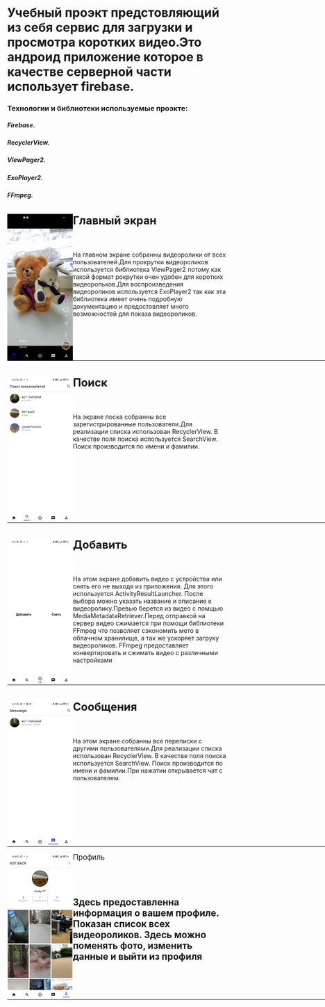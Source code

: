 <p><h1>Учебный проэкт предстовляющий из себя сервис для загрузки и просмотра коротких видео.Это андроид приложение которое в качестве серверной части использует firebase.</h1></p>
<p><h3>Технологии и библиотеки используемые проэкте:</h3></p>
<p><h5>Firebase.</h5></p>
<p><h5>RecyclerView.</h5></p>
<p><h5>ViewPager2.</h5></p>
<p><h5>ExoPlayer2.</h5></p>
<p><h5>FFmpeg.</h5></p>

<img src="https://github.com/kiselyv77/RsesTok/blob/master/screenshots/Home.jpg" width="30%" height="30%" align="left" />
<big><h2>Главный экран</h2></big>
<br>
<p>На главном экране собранны видеоролики от всех пользователей.Для прокрутки видеороликов используется библиотека ViewPager2 потому как такой формат рокрутки очен удобен для коротких видеорольков.Для воспроизведения видеороликов используется ExoPlayer2 так как эта библиотека имеет очень подробную документацию и предостовляет много возможностей для показа видеороликов.</p>
<hr align="center" color="#fff" size="1" width="860px" />

<img src="https://github.com/kiselyv77/RsesTok/blob/master/screenshots/Search.jpg" width="30%" height="30%" align="left" />
<big><h2>Поиск</h2></big>
<br>
<p>На экране поска собранны все зарегистрированные пользователи.Для реализации списка использован RecyclerView. В качестве поля поиска используется SearchView. Поиск производится по имени и фамилии.</p>
<hr align="center" color="#fff" size="1" width="860px" />

<img src="https://github.com/kiselyv77/RsesTok/blob/master/screenshots/Add.jpg" width="30%" height="30%" align="left" />
<big><h2>Добавить</h2></big>
<br>
<p>На этом экране добавить видео с устройства или снять его не выходя из приложения. Для этого  используется ActivityResultLauncher. После выбора можно указать название и описание к видеоролику.Превью берется из видео с помщью MediaMetadataRetriever.Перед отправкой на сервер видео сжимается при помощи библиотеки FFmpeg что позволяет сэкономить мето в облачном хранилище, а так же ускоряет загруку видеороликов. FFmpeg предоставляет конвертировать и сжимать видео с различными настройками</p>
<hr align="center" color="#fff" size="1" width="860px" />

<img src="https://github.com/kiselyv77/RsesTok/blob/master/screenshots/Messenger.jpg" width="30%" height="30%" align="left" />
<big><h2>Сообщения</h2></big>
<br>
<p>На этом экране собранны все переписки с другими пользователями.Для реализации списка использован RecyclerView. В качестве поля поиска используется SearchView. Поиск производится по имени и фамилии.При нажатии открывается чат с пользователем.</p>
<hr align="center" color="#fff" size="1" width="860px" />

<img src="https://github.com/kiselyv77/RsesTok/blob/master/screenshots/Profile.jpg" width="30%" height="30%" align="left" />
<big></h2>Профиль<h2></big>
<br>
<p>Здесь предоставленна информация о вашем профиле. Показан список всех видеороликов. Здесь можно поменять фото, изменить данные и выйти из профиля</p>
<hr align="center" color="#fff" size="1" width="860px" />






    
    
